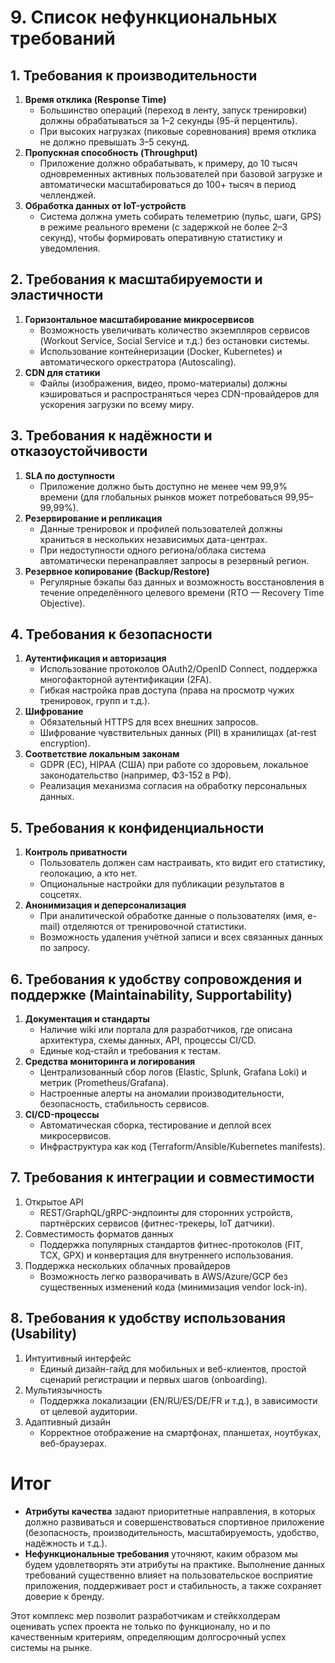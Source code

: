 # 9. Список нефункциональных требований

## 1. Требования к производительности

1. **Время отклика (Response Time)**
   - Большинство операций (переход в ленту, запуск тренировки) должны обрабатываться за 1–2 секунды (95-й перцентиль).
   - При высоких нагрузках (пиковые соревнования) время отклика не должно превышать 3–5 секунд.
2. **Пропускная способность (Throughput)**
   - Приложение должно обрабатывать, к примеру, до 10 тысяч одновременных активных пользователей при базовой загрузке и автоматически масштабироваться до 100+ тысяч в период челленджей.
3. **Обработка данных от IoT-устройств**
   - Система должна уметь собирать телеметрию (пульс, шаги, GPS) в режиме реального времени (с задержкой не более 2–3 секунд), чтобы формировать оперативную статистику и уведомления.

## 2. Требования к масштабируемости и эластичности

1. **Горизонтальное масштабирование микросервисов**
   - Возможность увеличивать количество экземпляров сервисов (Workout Service, Social Service и т.д.) без остановки системы.
   - Использование контейнеризации (Docker, Kubernetes) и автоматического оркестратора (Autoscaling).
2. **CDN для статики**
   - Файлы (изображения, видео, промо-материалы) должны кэшироваться и распространяться через CDN-провайдеров для ускорения загрузки по всему миру.

## 3. Требования к надёжности и отказоустойчивости

1. **SLA по доступности**
   - Приложение должно быть доступно не менее чем 99,9% времени (для глобальных рынков может потребоваться 99,95–99,99%).
2. **Резервирование и репликация**
   - Данные тренировок и профилей пользователей должны храниться в нескольких независимых дата-центрах.
   - При недоступности одного региона/облака система автоматически перенаправляет запросы в резервный регион.
3. **Резервное копирование (Backup/Restore)**
   - Регулярные бэкапы баз данных и возможность восстановления в течение определённого целевого времени (RTO — Recovery Time Objective).

## 4. Требования к безопасности

1. **Аутентификация и авторизация**
   - Использование протоколов OAuth2/OpenID Connect, поддержка многофакторной аутентификации (2FA).
   - Гибкая настройка прав доступа (права на просмотр чужих тренировок, групп и т.д.).
2. **Шифрование**
   - Обязательный HTTPS для всех внешних запросов.
   - Шифрование чувствительных данных (PII) в хранилищах (at-rest encryption).
3. **Соответствие локальным законам**
   - GDPR (ЕС), HIPAA (США) при работе со здоровьем, локальное законодательство (например, ФЗ-152 в РФ).
   - Реализация механизма согласия на обработку персональных данных.

## 5. Требования к конфиденциальности

1. **Контроль приватности**
   - Пользователь должен сам настраивать, кто видит его статистику, геолокацию, а кто нет.
   - Опциональные настройки для публикации результатов в соцсетях.
2. **Анонимизация и деперсонализация**
   - При аналитической обработке данные о пользователях (имя, e-mail) отделяются от тренировочной статистики.
   - Возможность удаления учётной записи и всех связанных данных по запросу.

## 6. Требования к удобству сопровождения и поддержке (Maintainability, Supportability)

1. **Документация и стандарты**
   - Наличие wiki или портала для разработчиков, где описана архитектура, схемы данных, API, процессы CI/CD.
   - Единые код-стайл и требования к тестам.
2. **Средства мониторинга и логирования**
   - Централизованный сбор логов (Elastic, Splunk, Grafana Loki) и метрик (Prometheus/Grafana).
   - Настроенные алерты на аномалии производительности, безопасность, стабильность сервисов.
3. **CI/CD-процессы**
   - Автоматическая сборка, тестирование и деплой всех микросервисов.
   - Инфраструктура как код (Terraform/Ansible/Kubernetes manifests).

## 7. Требования к интеграции и совместимости

1. Открытое API
   - REST/GraphQL/gRPC-эндпоинты для сторонних устройств, партнёрских сервисов (фитнес-трекеры, IoT датчики).
2. Совместимость форматов данных
   - Поддержка популярных стандартов фитнес-протоколов (FIT, TCX, GPX) и конвертация для внутреннего использования.
3. Поддержка нескольких облачных провайдеров
   - Возможность легко разворачивать в AWS/Azure/GCP без существенных изменений кода (минимизация vendor lock-in).

## 8. Требования к удобству использования (Usability)

1. Интуитивный интерфейс
   - Единый дизайн-гайд для мобильных и веб-клиентов, простой сценарий регистрации и первых шагов (onboarding).
2. Мультиязычность
   - Поддержка локализации (EN/RU/ES/DE/FR и т.д.), в зависимости от целевой аудитории.
3. Адаптивный дизайн
   - Корректное отображение на смартфонах, планшетах, ноутбуках, веб-браузерах.

# Итог

- **Атрибуты качества** задают приоритетные направления, в которых должно развиваться и совершенствоваться спортивное приложение (безопасность, производительность, масштабируемость, удобство, надёжность и т.д.).
- **Нефункциональные требования** уточняют, каким образом мы будем удовлетворять эти атрибуты на практике. Выполнение данных требований существенно влияет на пользовательское восприятие приложения, поддерживает рост и стабильность, а также сохраняет доверие к бренду.

Этот комплекс мер позволит разработчикам и стейкхолдерам оценивать успех проекта не только по функционалу, но и по качественным критериям, определяющим долгосрочный успех системы на рынке.
